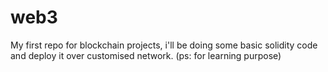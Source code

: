# web3
My first repo for blockchain projects, i'll be doing some basic solidity code and deploy it over customised network. (ps: for learning purpose)
